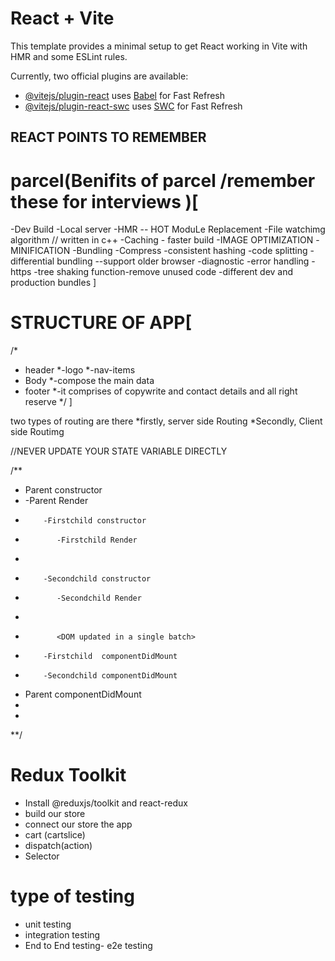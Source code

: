 # React + Vite

This template provides a minimal setup to get React working in Vite with HMR and some ESLint rules.

Currently, two official plugins are available:

- [@vitejs/plugin-react](https://github.com/vitejs/vite-plugin-react/blob/main/packages/plugin-react/README.md) uses [Babel](https://babeljs.io/) for Fast Refresh
- [@vitejs/plugin-react-swc](https://github.com/vitejs/vite-plugin-react-swc) uses [SWC](https://swc.rs/) for Fast Refresh


## REACT POINTS TO REMEMBER


# parcel(Benifits of parcel /remember these for interviews )[
-Dev Build
-Local server
-HMR -- HOT ModuLe Replacement
-File watchimg algorithm // written in c++
-Caching - faster build
-IMAGE OPTIMIZATION
-MINIFICATION
-Bundling
-Compress
-consistent hashing
-code splitting
-differential bundling --support older browser
-diagnostic
-error handling
-https
-tree shaking function-remove unused code 
-different dev and production bundles
]


# STRUCTURE OF APP[

/*
* header
*-logo
*-nav-items
* Body
*-compose the main data
* footer
*-it comprises of copywrite and contact details and all right reserve
*/
]

two types of routing are there 
*firstly, server side Routing
*Secondly, Client side Routimg


//NEVER UPDATE YOUR STATE VARIABLE DIRECTLY




/**
*   Parent constructor 
*    -Parent Render
*         -Firstchild constructor
*            -Firstchild Render
*
*         -Secondchild constructor
*            -Secondchild Render
*
*            <DOM updated in a single batch>
*         -Firstchild  componentDidMount 
*         -Secondchild componentDidMount 
*  Parent componentDidMount 
*
*
**/



# Redux Toolkit
* Install @reduxjs/toolkit and react-redux
* build our store
* connect our store the app
* cart (cartslice)
* dispatch(action)
* Selector

# type of testing
* unit testing
* integration testing
* End to End testing- e2e testing
